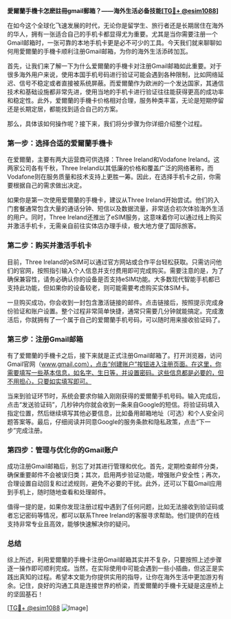 **愛爾蘭手機卡怎麽註冊gmail郵箱？——海外生活必备技能[[TG💪+ @esim1088](https://t.me/s/esim1088)]**

在如今这个全球化飞速发展的时代，无论你是留学生、旅行者还是长期居住在海外的华人，拥有一张适合自己的手机卡都显得尤为重要。尤其是当你需要注册一个Gmail邮箱时，一张可靠的本地手机卡更是必不可少的工具。今天我们就来聊聊如何用愛爾蘭的手機卡顺利注册Gmail邮箱，为你的海外生活添砖加瓦。

首先，让我们来了解一下为什么爱爾蘭的手機卡对注册Gmail邮箱如此重要。对于很多海外用户来说，使用本国手机号码进行验证可能会遇到各种限制，比如网络延迟、信号不稳定或者直接被系统屏蔽。而爱爾蘭作为欧洲的一个发达国家，其通信技术和基础设施都非常先进，使用当地的手机卡进行验证往往能获得更高的成功率和稳定性。此外，爱爾蘭的手機卡价格相对合理，服务种类丰富，无论是短期停留还是长期定居，都能找到适合自己的方案。

那么，具体该如何操作呢？接下来，我们将分步骤为你详细介绍整个过程。

### 第一步：选择合适的爱爾蘭手機卡

在爱爾蘭，主要有两大运营商可供选择：Three Ireland和Vodafone Ireland。这两家公司各有千秋，Three Ireland以其低廉的价格和覆盖广泛的网络著称，而Vodafone则在服务质量和技术支持上更胜一筹。因此，在选择手机卡之前，你需要根据自己的需求做出决定。

如果你是第一次使用爱爾蘭的手機卡，建议从Three Ireland开始尝试。他们的入门套餐通常包含大量的通话分钟、短信以及数据流量，非常适合初次体验海外生活的用户。同时，Three Ireland还推出了eSIM服务，这意味着你可以通过线上购买并激活手机卡，无需亲自前往实体店办理手续，极大地方便了国际旅客。

### 第二步：购买并激活手机卡

目前，Three Ireland的eSIM可以通过官方网站或合作平台轻松获取。只需访问他们的官网，按照指引输入个人信息并支付费用即可完成购买。需要注意的是，为了确保兼容性，请务必确认你的设备是否支持eSIM功能。大多数现代智能手机都已支持此功能，但如果你的设备较老，则可能需要考虑购买实体SIM卡。

一旦购买成功，你会收到一封包含激活链接的邮件。点击链接后，按照提示完成身份验证和账户设置。整个过程非常简单快捷，通常只需要几分钟就能搞定。完成激活后，你就拥有了一个属于自己的爱爾蘭手机号码，可以随时用来接收验证码了。

### 第三步：注册Gmail邮箱

有了爱爾蘭的手機卡之后，接下来就是正式注册Gmail邮箱了。打开浏览器，访问Gmail官网（www.gmail.com），点击“创建账户”按钮进入注册页面。在这里，你需要填写一些基本信息，如名字、生日等，并设置密码。这些信息都是必要的，但不用担心，只要如实填写即可。

当来到验证环节时，系统会要求你输入刚刚获得的爱爾蘭手机号码。输入完成后，点击“发送验证码”，几秒钟内你就会收到一条来自Google的短信。将验证码填入指定位置，然后继续填写其他必要信息，比如备用邮箱地址（可选）和个人安全问题答案等。最后，仔细阅读并同意Google的服务条款和隐私政策，点击“下一步”完成注册。

### 第四步：管理与优化你的Gmail账户

成功注册Gmail邮箱后，别忘了对其进行管理和优化。首先，定期检查邮件分类，确保重要邮件不会被误归类；其次，启用两步验证功能，增强账户安全性；再次，合理设置自动回复和过滤规则，避免不必要的干扰。此外，还可以下载Gmail应用到手机上，随时随地查看和处理邮件。

值得一提的是，如果你发现注册过程中遇到了任何问题，比如无法接收到验证码或者忘记密码等情况，都可以联系Three Ireland的客服寻求帮助。他们提供的在线支持非常专业且高效，能够快速解决你的疑问。

### 总结

综上所述，利用爱爾蘭的手機卡注册Gmail邮箱其实并不复杂，只要按照上述步骤逐一操作即可顺利完成。当然，在实际使用中可能会遇到一些小插曲，但这正是实践出真知的过程。希望本文能为你提供实用的指导，让你在海外生活中更加游刃有余。记住，良好的沟通工具是连接世界的桥梁，而爱爾蘭的手機卡无疑是这座桥上的坚固基石！

[[TG💪+ @esim1088](https://t.me/s/esim1088) ![Image](https://i.postimg.cc/4NQfJmqS/Snipaste-2025-05-13-00-14-12.png)]
